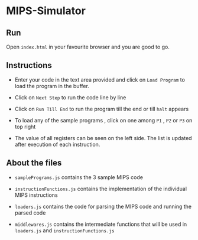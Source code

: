 # MIPS-Simulator

## Run
Open `index.html` in your favourite browser and you are good to go.

## Instructions

* Enter your code in the text area provided and click on `Load Program` to load the program in the buffer.

* Click on `Next Step` to run the code line by line

* Click on `Run Till End` to run the program till the end or till `halt` appears

* To load any of the sample programs , click on one among `P1` , `P2` or `P3` on top right

* The value of all registers can be seen on the left side. The list is updated after execution of each instruction.

## About the files

* `samplePrograms.js` contains the 3 sample MIPS code

* `instructionFunctions.js` contains the implementation of the individual MIPS instructions

* `loaders.js` contains the code for parsing the MIPS code and running the parsed code

* `middlewares.js` contains the intermediate functions that will be used in `loaders.js` and `instructionFunctions.js`
